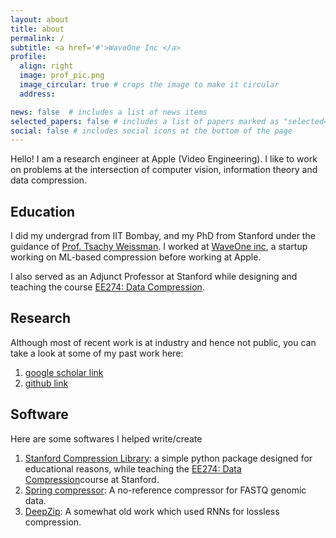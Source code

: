 ```yaml
---
layout: about
title: about
permalink: /
subtitle: <a href='#'>WaveOne Inc </a>
profile:
  align: right
  image: prof_pic.png
  image_circular: true # crops the image to make it circular
  address: 

news: false  # includes a list of news items
selected_papers: false # includes a list of papers marked as "selected={true}"
social: false # includes social icons at the bottom of the page
---
```



Hello! I am a research engineer at Apple (Video Engineering). I like to work on problems at the intersection of computer vision, information theory and data compression. 

## Education

I did my undergrad from IIT Bombay, and my PhD from Stanford under the guidance of [Prof. Tsachy Weissman](https://web.stanford.edu/~tsachy/). I worked at [WaveOne inc](https://techcrunch.com/2023/03/27/apple-acquired-a-startup-using-ai-to-compress-videos/), a startup working on ML-based compression before working at Apple. 

I also served as an Adjunct Professor at Stanford while designing and teaching the course [EE274: Data Compression](https://stanforddatacompressionclass.github.io/Fall22/). 

## Research

Although most of recent work is at industry and hence not public, you can take a look at some of my past work here:

1. [google scholar link](https://scholar.google.com/citations?user=RU0ZAp4AAAAJ&hl=en)
2. [github link](https://github.com/kedartatwawadi)

## Software

Here are some softwares I helped write/create
1.  [Stanford Compression Library](https://github.com/kedartatwawadi/stanford_compression_library): a simple python package designed for educational reasons, while teaching the [EE274: Data Compression](https://stanforddatacompressionclass.github.io/Fall22/)course at Stanford. 
2. [Spring compressor](https://github.com/shubhamchandak94/Spring): A no-reference compressor for FASTQ genomic data. 
3. [DeepZip](https://github.com/kedartatwawadi/NN_compression): A somewhat old work which used RNNs for lossless compression. 
